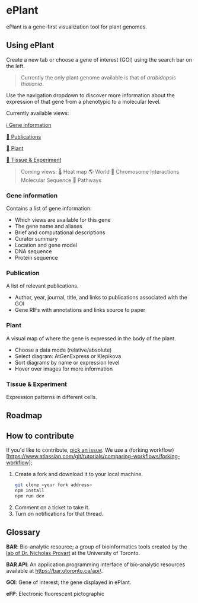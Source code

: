 # ePlant
ePlant is a gene-first visualization tool for plant genomes.

## Using ePlant
Create a new tab or choose a gene of interest (GOI) using the search bar on the left. 
> Currently the only plant genome available is that of _arabidopsis thaliania_. 

Use the navigation dropdown to discover more information about the expression of that gene from a phenotypic to a molecular level.

Currently available views:

  [ℹ️ Gene information]()

  [📑 Publications ]()

  [🌱 Plant]()

  [🔬 Tissue & Experiment]()

 > Coming views:
  🌡️ Heat map
  🌎 World
  🧬 Chromosome 
  Interactions 
  Molecular
  Sequence 
🔄 Pathways 

### Gene information
Contains a list of gene information:
- Which views are available for this gene
- The gene name and aliases
- Brief and computational descriptions
- Curator summary
- Location and gene model
- DNA sequence
- Protein sequence

### Publication
A list of relevant publications.
- Author, year, journal, title, and links to publications associated with the GOI
- Gene RIFs with annotations and links source to paper

### Plant
A visual map of where the gene is expressed in the body of the plant.
  - Choose a data mode (relative/absolute)
  - Select diagram: AtGenExpress or Klepikova
  - Sort diagrams by name or expression level
  - Hover over images for more information

### Tissue & Experiment
Expression patterns in different cells.
 
<!-- 
### Heat map
Based on experiments done by the lab, the striated bars show [when?where?] a given gene is expressed.
Yellow: weak, red: strong

### World (KM scale)
Gene extression infomration plotted on a map.
You can overlay climate information (precipitation, historical max temp, historical min temp).


### Chromosome (micro-meter, sub-micrometer)
Localization of the gene on the chromosomes. Can see local genes as well

### Interaction level
 Protein-protein and protein-DNA interactions for a given gene and geen product.

### Molecule (nano meter) 
Protein sequence

### Sequence viewer
JBrowser instance from Araport

### Navigation
See the relations of the gene to other plant genes. -->

## Roadmap

## How to contribute
If you'd like to contribute, [pick an issue](https://github.com/BioAnalyticResource/ePlant/issues). We use a (forking workflow)[https://www.atlassian.com/git/tutorials/comparing-workflows/forking-workflow];

1. Create a fork and download it to your local machine.
    ```bash
    git clone <your fork address>
    npm install
    npm run dev
    ```
1. Comment on a ticket to take it.
1. Turn on notifications for that thread.

## Glossary

**BAR**: Bio-analytic resource; a group of bioinformatics tools created by the [lab of Dr. Nicholas Provart](http://provart.csb.utoronto.ca/the-lab/) at the University of Toronto.

**BAR API**: An application programming interface of bio-analytic resources available at https://bar.utoronto.ca/api/. 

**GOI**: Gene of interest; the gene displayed in ePlant.

**eFP**: Electronic fluorescent pictographic


